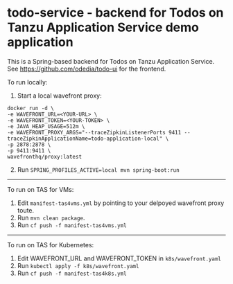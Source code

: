 # todo-service - backend for Todos on Tanzu Application Service demo application

This is a Spring-based backend for Todos on Tanzu Application Service. See https://github.com/odedia/todo-ui for the frontend.

To run locally:

1. Start a local wavefront proxy:

```
docker run -d \                                                                
-e WAVEFRONT_URL=<YOUR-URL> \
-e WAVEFRONT_TOKEN=<YOUR-TOKEN> \
-e JAVA_HEAP_USAGE=512m \
-e WAVEFRONT_PROXY_ARGS="--traceZipkinListenerPorts 9411 --traceZipkinApplicationName=todo-application-local" \
-p 2878:2878 \
-p 9411:9411 \
wavefronthq/proxy:latest
```
2. Run `SPRING_PROFILES_ACTIVE=local mvn spring-boot:run`

---

To run on TAS for VMs:

1. Edit `manifest-tas4vms.yml` by pointing to your delpoyed wavefront proxy toute.
2. Run `mvn clean package`.
3. Run `cf push -f manifest-tas4vms.yml`

---

To run on TAS for Kubernetes:

1. Edit WAVEFRONT_URL and WAVEFRONT_TOKEN in `k8s/wavefront.yaml`
2. Run `kubectl apply -f k8s/wavefront.yaml`
3. Run `cf push -f manifest-tas4k8s.yml`



